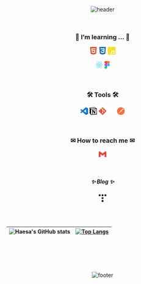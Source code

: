 <div align="center">
  
![header](https://capsule-render.vercel.app/api?type=waving&color=0:feac5e,50:c779d0,100:4bc0c8&height=185&section=header&text=Hi!%20I'm%20Haesa%20👋&fontSize=80&fontAlignY=75&fontColor=f5f5f5&animation=twinkling)

<br/>

<h3>🌱 I’m learning ... 🌱</h3>

<code><img height="20" alt="html5" src="./image/svg/html5.svg"></code>
<code><img height="20" alt="css" src="./image/svg/css3.svg"></code>
<code><img height="20" alt="javascript" src="./image/svg/javascript.svg"></code>

<code><img height="20" alt="react" src="./image/svg/react.svg"></code>
<code><img height="20" alt="figma" src="./image/svg/figma.svg"></code>

<br/>

<h3>🛠 Tools 🛠</h3>

<code><img height="20" alt="VScode" src="./image/svg/vscode.svg"></code>
<code><img height="20" alt="notion" src="./image/svg/notion.svg"></code>
<code><img height="20" alt="git" src="./image/svg/git.svg"></code>
<code><img height="20" alt="github" src="./image/svg/github-white.svg"></code>
<code><img height="20" alt="Postman" src="./image/svg/postMan.svg"></code>

<br/>

<h3>✉ How to reach me ✉</h3>

<a href="mailto:sky615600@gmail.com"><code><img height="20" alt="gmail" src="./image/svg/gmail.svg"></code></a>

<br/>
  
##### ✨ Blog ✨
<a href="https://pd6156.tistory.com/"><code><img height="20" alt="tistory" src="./image/svg/tistory.svg"></code></a>
  
<br/><br/>

| ![Haesa's GitHub stats](https://github-readme-stats.vercel.app/api?username=haesa&show_icons=true&title_color=9796f0&text_color=f5f5f5&icon_color=dadaf5&hide_border=true&bg_color=00000000) | [![Top Langs](https://github-readme-stats.vercel.app/api/top-langs/?username=haesa&layout=compact&hide_border=true&title_color=9796f0&text_color=f5f5f5&bg_color=00000000)](https://github.com/haesa/) |
| ------------- | ------------- |

<br/>



<br/><br/>

![footer](https://capsule-render.vercel.app/api?type=waving&section=footer&color=0:feac5e,50:c779d0,100:4bc0c8&height=100)
</div>

<!--
**haesa/haesa** is a ✨ _special_ ✨ repository because its `README.md` (this file) appears on your GitHub profile.

Here are some ideas to get you started:

- 🔭 I’m currently working on ...
- 🌱 I’m currently learning ...
- 👯 I’m looking to collaborate on ...
- 🤔 I’m looking for help with ...
- 💬 Ask me about ...
- 📫 How to reach me: ...
- 😄 Pronouns: ...
- ⚡ Fun fact: ...

[Github Stat option]
&include_all_commits=true

-->
